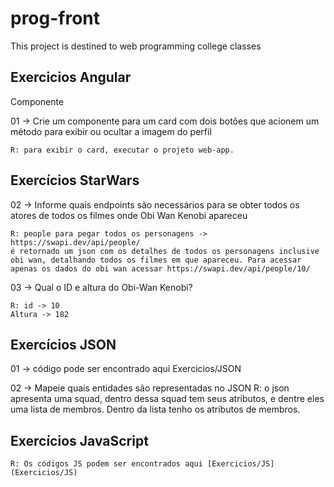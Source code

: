 # prog-front
This project is destined to web programming college classes


## Exercicios Angular
Componente

01 -> Crie um componente para um card com dois botões que acionem um método para exibir ou ocultar a imagem do perfil

    R: para exibir o card, executar o projeto web-app.


## Exercícios StarWars
02 -> Informe quais endpoints são necessários para se obter todos os atores de todos os filmes onde Obi Wan Kenobi apareceu 

    R: people para pegar todos os personagens ->  https://swapi.dev/api/people/
    é retornado um json com os detalhes de todos os personagens inclusive obi wan, detalhando todos os filmes em que apareceu. Para acessar apenas os dados do obi wan acessar https://swapi.dev/api/people/10/

03 -> Qual o ID e altura do Obi-Wan Kenobi?

    R: id -> 10
    Altura -> 182


## Exercícios JSON 

01 -> código pode ser encontrado aqui Exercicios/JSON

02 -> Mapeie quais entidades são representadas no JSON
    R: o json apresenta uma squad, dentro dessa squad tem seus atributos, e dentre eles uma lista de membros.
    Dentro da lista tenho os atributos de membros.


## Exercícios JavaScript

    R: Os códigos JS podem ser encontrados aqui [Exercicios/JS](Exercicios/JS)
